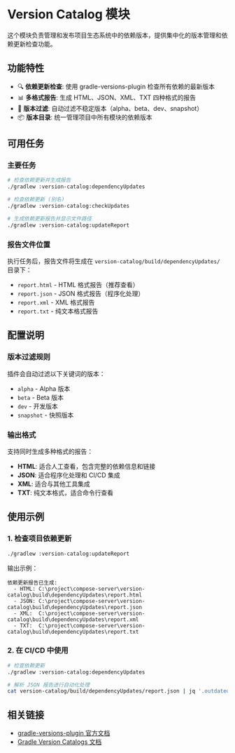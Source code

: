 # Version Catalog 模块

这个模块负责管理和发布项目生态系统中的依赖版本，提供集中化的版本管理和依赖更新检查功能。

## 功能特性

- 🔍 **依赖更新检查**: 使用 gradle-versions-plugin 检查所有依赖的最新版本
- 📊 **多格式报告**: 生成 HTML、JSON、XML、TXT 四种格式的报告
- 🚫 **版本过滤**: 自动过滤不稳定版本（alpha、beta、dev、snapshot）
- 📦 **版本目录**: 统一管理项目中所有模块的依赖版本

## 可用任务

### 主要任务

```bash
# 检查依赖更新并生成报告
./gradlew :version-catalog:dependencyUpdates

# 检查依赖更新 (别名)
./gradlew :version-catalog:checkUpdates

# 生成依赖更新报告并显示文件路径
./gradlew :version-catalog:updateReport
```

### 报告文件位置

执行任务后，报告文件将生成在 `version-catalog/build/dependencyUpdates/` 目录下：

- `report.html` - HTML 格式报告（推荐查看）
- `report.json` - JSON 格式报告（程序化处理）
- `report.xml` - XML 格式报告
- `report.txt` - 纯文本格式报告

## 配置说明

### 版本过滤规则

插件会自动过滤以下关键词的版本：
- `alpha` - Alpha 版本
- `beta` - Beta 版本  
- `dev` - 开发版本
- `snapshot` - 快照版本

### 输出格式

支持同时生成多种格式的报告：
- **HTML**: 适合人工查看，包含完整的依赖信息和链接
- **JSON**: 适合程序化处理和 CI/CD 集成
- **XML**: 适合与其他工具集成
- **TXT**: 纯文本格式，适合命令行查看

## 使用示例

### 1. 检查项目依赖更新

```bash
./gradlew :version-catalog:updateReport
```

输出示例：
```
依赖更新报告已生成:
  - HTML: C:\project\compose-server\version-catalog\build\dependencyUpdates\report.html
  - JSON: C:\project\compose-server\version-catalog\build\dependencyUpdates\report.json
  - XML:  C:\project\compose-server\version-catalog\build\dependencyUpdates\report.xml
  - TXT:  C:\project\compose-server\version-catalog\build\dependencyUpdates\report.txt
```

### 2. 在 CI/CD 中使用

```bash
# 检查依赖更新
./gradlew :version-catalog:dependencyUpdates

# 解析 JSON 报告进行自动化处理
cat version-catalog/build/dependencyUpdates/report.json | jq '.outdated.dependencies'
```

## 相关链接

- [gradle-versions-plugin 官方文档](https://github.com/ben-manes/gradle-versions-plugin)
- [Gradle Version Catalogs 文档](https://docs.gradle.org/current/userguide/platforms.html)
